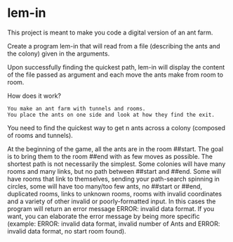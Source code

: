 # lem-in
This project is meant to make you code a digital version of an ant farm.

Create a program lem-in that will read from a file (describing the ants and the colony) given in the arguments.

Upon successfully finding the quickest path, lem-in will display the content of the file passed as argument and each move the ants make from room to room.

How does it work?

    You make an ant farm with tunnels and rooms.
    You place the ants on one side and look at how they find the exit.

You need to find the quickest way to get n ants across a colony (composed of rooms and tunnels).

  At the beginning of the game, all the ants are in the room ##start. The goal is to bring them to the room ##end with as few moves as possible.
  The shortest path is not necessarily the simplest.
  Some colonies will have many rooms and many links, but no path between ##start and ##end.
  Some will have rooms that link to themselves, sending your path-search spinning in circles, some will have too many/too few ants, no ##start or ##end,                duplicated rooms, links to unknown rooms, rooms with invalid coordinates and a variety of other invalid or poorly-formatted input. In this cases the program will return an error message ERROR: invalid data format. If you want, you can elaborate the error message by being more specific (example: ERROR: invalid data format, invalid number of Ants and ERROR: invalid data format, no start room found).

